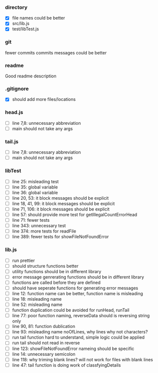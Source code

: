 ### directory 
- [x] file names could be better
- [x] src/lib.js
- [x] test/libTest.js

### git 
fewer commits
commits messages could be better

### readme
Good readme description

### .gitignore 
- [x] should add more files/locations

### head.js 
- [ ] line 7,8: unnecessary abbreviation
- [ ] main should not take any args

### tail.js 
- [ ] line 7,8: unnecessary abbreviation
- [ ] main should not take any args

### libTest 
- [ ] line 25: misleading test
- [ ] line 35: global variable
- [ ] line 36: global variable
- [ ] line 20, 53: it block messages should be explicit
- [ ] line 18, 41, 99: it block messages should be explicit
- [ ] line 71, 106: it block messages should be explicit
- [ ] line 57: should provide more test for getIllegalCountErrorHead
- [ ] line 71: fewer tests
- [ ] line 343: unnecessary test
- [ ] line 374: more tests for readFile
- [ ] line 389: fewer tests for showFileNotFoundError

### lib.js 
- [ ] run prettier
- [ ] should structure functions better
- [ ] utility functions should be in different library
- [ ] error message genrerating functions should be in different library
- [ ] functions are called before they are defined
- [ ] should have seperate functions for generating error messages
- [ ] line 12: function name can be better, function name is misleading
- [ ] line 18: misleading name
- [ ] line 52: misleading name
- [ ] function duplication could be avoided for runHead, runTail
- [ ] line 77: poor function naming, reverseData should is reversing string only
- [ ] line 90, 81: function dublication
- [ ] line 93: misleading name  noOfLines, why lines why not characters?
- [ ] run tail function hard to understand, simple logic could be applied
- [ ] run tail should not read in reverse
- [ ] line 123: showFileNotFoundError  nameing should be specific
- [ ] line 14: unnecessary semicolon
- [ ] line 118: why triming blank lines? will not work for files with blank lines
- [ ] line 47: tail function is doing work of classfyingDetails

